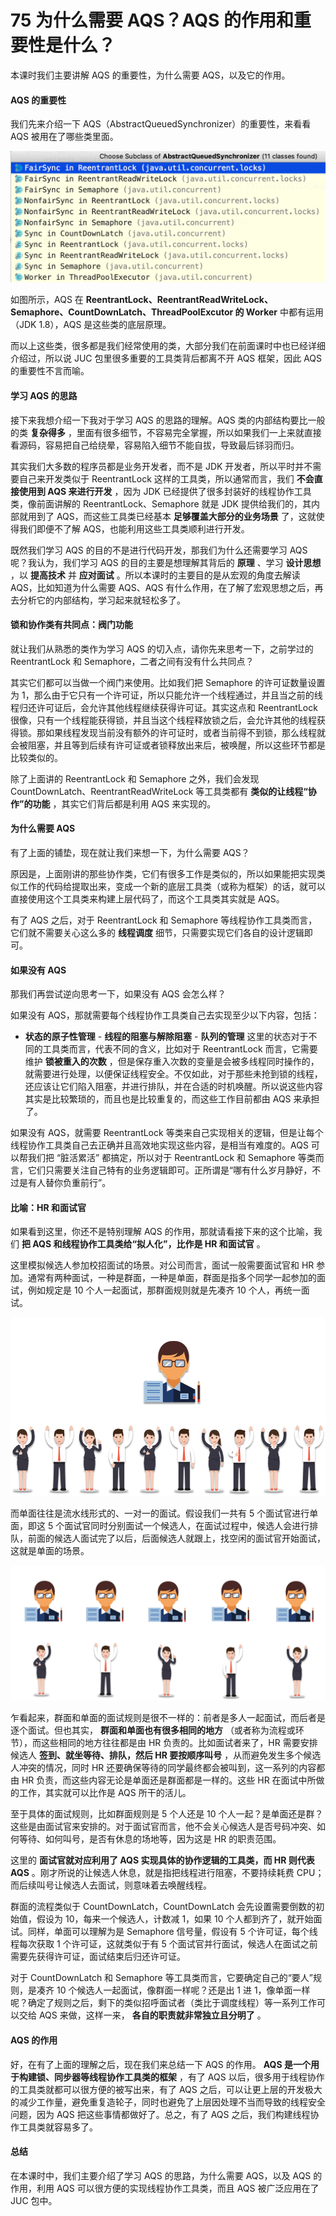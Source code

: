 # 75 为什么需要 AQS？AQS 的作用和重要性是什么？

本课时我们主要讲解 AQS 的重要性，为什么需要 AQS，以及它的作用。

#### AQS 的重要性

我们先来介绍一下 AQS（AbstractQueuedSynchronizer）的重要性，来看看 AQS 被用在了哪些类里面。

![并发1.png](assets/Ciqah16mdUSAMRBKAAMgEaW4ZPQ663.png)

如图所示，AQS 在 **ReentrantLock、ReentrantReadWriteLock、Semaphore、CountDownLatch、ThreadPoolExcutor 的 Worker** 中都有运用（JDK 1.8），AQS 是这些类的底层原理。

而以上这些类，很多都是我们经常使用的类，大部分我们在前面课时中也已经详细介绍过，所以说 JUC 包里很多重要的工具类背后都离不开 AQS 框架，因此 AQS 的重要性不言而喻。

#### 学习 AQS 的思路

接下来我想介绍一下我对于学习 AQS 的思路的理解。AQS 类的内部结构要比一般的类 **复杂得多** ，里面有很多细节，不容易完全掌握，所以如果我们一上来就直接看源码，容易把自己给绕晕，容易陷入细节不能自拔，导致最后铩羽而归。

其实我们大多数的程序员都是业务开发者，而不是 JDK 开发者，所以平时并不需要自己来开发类似于 ReentrantLock 这样的工具类，所以通常而言，我们 **不会直接使用到 AQS 来进行开发** ，因为 JDK 已经提供了很多封装好的线程协作工具类，像前面讲解的 ReentrantLock、Semaphore 就是 JDK 提供给我们的，其内部就用到了 AQS，而这些工具类已经基本 **足够覆盖大部分的业务场景** 了，这就使得我们即便不了解 AQS，也能利用这些工具类顺利进行开发。

既然我们学习 AQS 的目的不是进行代码开发，那我们为什么还需要学习 AQS 呢？我认为，我们学习 AQS 的目的主要是想理解其背后的 **原理** 、学习 **设计思想** ，以 **提高技术** 并 **应对面试** 。所以本课时的主要目的是从宏观的角度去解读 AQS，比如知道为什么需要 AQS、AQS 有什么作用，在了解了宏观思想之后，再去分析它的内部结构，学习起来就轻松多了。

#### 锁和协作类有共同点：阀门功能

就让我们从熟悉的类作为学习 AQS 的切入点，请你先来思考一下，之前学过的 ReentrantLock 和 Semaphore，二者之间有没有什么共同点？

其实它们都可以当做一个阀门来使用。比如我们把 Semaphore 的许可证数量设置为 1，那么由于它只有一个许可证，所以只能允许一个线程通过，并且当之前的线程归还许可证后，会允许其他线程继续获得许可证。其实这点和 ReentrantLock 很像，只有一个线程能获得锁，并且当这个线程释放锁之后，会允许其他的线程获得锁。那如果线程发现当前没有额外的许可证时，或者当前得不到锁，那么线程就会被阻塞，并且等到后续有许可证或者锁释放出来后，被唤醒，所以这些环节都是比较类似的。

除了上面讲的 ReentrantLock 和 Semaphore 之外，我们会发现 CountDownLatch、ReentrantReadWriteLock 等工具类都有 **类似的让线程“协作”的功能** ，其实它们背后都是利用 AQS 来实现的。

#### 为什么需要 AQS

有了上面的铺垫，现在就让我们来想一下，为什么需要 AQS？

原因是，上面刚讲的那些协作类，它们有很多工作是类似的，所以如果能把实现类似工作的代码给提取出来，变成一个新的底层工具类（或称为框架）的话，就可以直接使用这个工具类来构建上层代码了，而这个工具类其实就是 AQS。

有了 AQS 之后，对于 ReentrantLock 和 Semaphore 等线程协作工具类而言，它们就不需要关心这么多的 **线程调度** 细节，只需要实现它们各自的设计逻辑即可。

#### 如果没有 AQS

那我们再尝试逆向思考一下，如果没有 AQS 会怎么样？

如果没有 AQS，那就需要每个线程协作工具类自己去实现至少以下内容，包括：

- **状态的原子性管理** - **线程的阻塞与解除阻塞** - **队列的管理** 这里的状态对于不同的工具类而言，代表不同的含义，比如对于 ReentrantLock 而言，它需要维护 **锁被重入的次数** ，但是保存重入次数的变量是会被多线程同时操作的，就需要进行处理，以便保证线程安全。不仅如此，对于那些未抢到锁的线程，还应该让它们陷入阻塞，并进行排队，并在合适的时机唤醒。所以说这些内容其实是比较繁琐的，而且也是比较重复的，而这些工作目前都由 AQS 来承担了。

如果没有 AQS，就需要 ReentrantLock 等类来自己实现相关的逻辑，但是让每个线程协作工具类自己去正确并且高效地实现这些内容，是相当有难度的。AQS 可以帮我们把 “脏活累活” 都搞定，所以对于 ReentrantLock 和 Semaphore 等类而言，它们只需要关注自己特有的业务逻辑即可。正所谓是“哪有什么岁月静好，不过是有人替你负重前行”。

#### 比喻：HR 和面试官

如果看到这里，你还不是特别理解 AQS 的作用，那就请看接下来的这个比喻，我们 **把 AQS 和线程协作工具类给“拟人化”，比作是 HR 和面试官** 。

这里模拟候选人参加校招面试的场景。对公司而言，面试一般需要面试官和 HR 参加。通常有两种面试，一种是群面，一种是单面，群面是指多个同学一起参加的面试，例如规定是 10 个人一起面试，那群面规则就是先凑齐 10 个人，再统一面试。

![并发2.png](assets/CgoCgV6meLSAIJhqAAFbtx6oz1U847.png)

而单面往往是流水线形式的、一对一的面试。假设我们一共有 5 个面试官进行单面，即这 5 个面试官同时分别面试一个候选人，在面试过程中，候选人会进行排队，前面的候选人面试完了以后，后面候选人就跟上，找空闲的面试官开始面试，这就是单面的场景。

![并发3.png](assets/Ciqah16meL6AWGzVAAEpniT-r2k348.png)

乍看起来，群面和单面的面试规则是很不一样的：前者是多人一起面试，而后者是逐个面试。但也其实， **群面和单面也有很多相同的地方** （或者称为流程或环节），而这些相同的地方往往都是由 HR 负责的。比如面试者来了，HR 需要安排候选人 **签到、就坐等待、排队，然后 HR 要按顺序叫号** ，从而避免发生多个候选人冲突的情况，同时 HR 还要确保等待的同学最终都会被叫到，这一系列的内容都由 HR 负责，而这些内容无论是单面还是群面都是一样的。这些 HR 在面试中所做的工作，其实就可以比作是 AQS 所干的活儿。

至于具体的面试规则，比如群面规则是 5 个人还是 10 个人一起？是单面还是群？这些是由面试官来安排的。对于面试官而言，他不会关心候选人是否号码冲突、如何等待、如何叫号，是否有休息的场地等，因为这是 HR 的职责范围。

这里的 **面试官就对应利用了 AQS 实现具体的协作逻辑的工具类，而 HR 则代表 AQS** 。刚才所说的让候选人休息，就是指把线程进行阻塞，不要持续耗费 CPU；而后续叫号让候选人去面试，则意味着去唤醒线程。

群面的流程类似于 CountDownLatch，CountDownLatch 会先设置需要倒数的初始值，假设为 10，每来一个候选人，计数减 1，如果 10 个人都到齐了，就开始面试。同样，单面可以理解为是 Semaphore 信号量，假设有 5 个许可证，每个线程每次获取 1 个许可证，这就类似于有 5 个面试官并行面试，候选人在面试之前需要先获得许可证，面试结束后归还许可证。

对于 CountDownLatch 和 Semaphore 等工具类而言，它要确定自己的“要人”规则，是凑齐 10 个候选人一起面试，像群面一样呢？还是出 1 进 1，像单面一样呢？确定了规则之后，剩下的类似招呼面试者（类比于调度线程）等一系列工作可以交给 AQS 来做，这样一来， **各自的职责就非常独立且分明了** 。

#### AQS 的作用

好，在有了上面的理解之后，现在我们来总结一下 AQS 的作用。 **AQS 是一个用于构建锁、同步器等线程协作工具类的框架** ，有了 AQS 以后，很多用于线程协作的工具类就都可以很方便的被写出来，有了 AQS 之后，可以让更上层的开发极大的减少工作量，避免重复造轮子，同时也避免了上层因处理不当而导致的线程安全问题，因为 AQS 把这些事情都做好了。总之，有了 AQS 之后，我们构建线程协作工具类就容易多了。

#### 总结

在本课时中，我们主要介绍了学习 AQS 的思路，为什么需要 AQS，以及 AQS 的作用，利用 AQS 可以很方便的实现线程协作工具类，而且 AQS 被广泛应用在了 JUC 包中。
